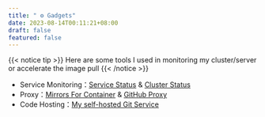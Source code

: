```yaml
---
title: " ⚙️ Gadgets"
date: 2023-08-14T00:11:21+08:00
draft: false
featured: false
---
```


{{< notice tip >}} Here are some tools I used in monitoring my cluster/server or accelerate the image pull {{< /notice >}} 

* Service Monitoring：[Service Status](https://status.cklau.cc) & [Cluster Status](https://grafana.cklau.cc)
* Proxy：[Mirrors For Container](https://mirrors.cklau.cc) & [GitHub Proxy](https:ghproxy.cklau.cc)
* Code Hosting：[My self-hosted Git Service](https://git.cklau.cc)